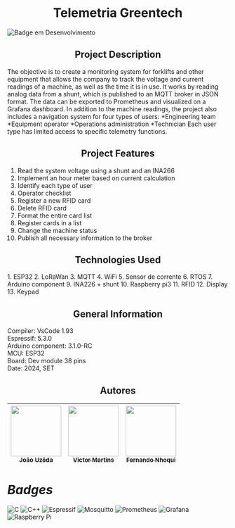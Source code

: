 <h1 align="center"> Telemetria Greentech </h1>

![Badge em Desenvolvimento](http://img.shields.io/static/v1?label=STATUS&message=EM%20DESENVOLVIMENTO&color=GREEN&style=for-the-badge)

<h2 align="center"> Project Description </h2>
The objective is to create a monitoring system for forklifts and other equipment that allows the company to track the voltage and current readings of a machine, as well as the time it is in use. It works by reading analog data from a shunt, which is published to an MQTT broker in JSON format. The data can be exported to Prometheus and visualized on a Grafana dashboard. In addition to the machine readings, the project also includes a navigation system for four types of users:
    *Engineering team
    *Equipment operator
    *Operations administration
    *Technician
Each user type has limited access to specific telemetry functions.

<h2 align="center"> Project Features </h2>

1. Read the system voltage using a shunt and an INA266
2. Implement an hour meter based on current calculation
3. Identify each type of user
4. Operator checklist
5. Register a new RFID card
6. Delete RFID card
7. Format the entire card list
8. Register cards in a list
9. Change the machine status
10. Publish all necessary information to the broker


<h2 align="center">Technologies Used </h2>
1. ESP32 
2. LoRaWan
3. MQTT
4. WiFi
5. Sensor de corrente
6. RTOS
7. Arduino component
9. INA226 + shunt
10. Raspberry pi3
11. RFID
12. Display
13. Keypad

<h2 align="center"> General Information </h2>

Compiler: VsCode 1.93 <br/>
Espressif: 5.3.0 <br/>
Arduino component: 3.1.0-RC <br/>
MCU: ESP32  <br/>
Board: Dev module 38 pins <br/>
Date: 2024, SET <br/>

<h2 align="center"> Autores </h2>

| [<img loading="lazy" src="https://avatars.githubusercontent.com/u/55409817?v=4" width=115><br><sub>João Uzêda</sub>](https://github.com/joaouzeda) |  [<img loading="lazy" src="https://avatars.githubusercontent.com/u/162138511?v=4" width=115><br><sub>Victor Martins</sub>](https://github.com/victorMartins2024) |  [<img loading="lazy" src="https://avatars.githubusercontent.com/u/167223272?v=4" width=115><br><sub>Fernando Nhoqui</sub>](https://github.com/FernandoNhoqui) |
| :---: | :---: | :---: |

# *Badges*

![C](https://img.shields.io/badge/c-%2300599C.svg?style=for-the-badge&logo=c&logoColor=white)
![C++](https://img.shields.io/badge/c++-%2300599C.svg?style=for-the-badge&logo=c%2B%2B&logoColor=white)
![Espressif](https://img.shields.io/badge/espressif-E7352C.svg?style=for-the-badge&logo=espressif&logoColor=white)
![Mosquitto](https://img.shields.io/badge/mosquitto-%233C5280.svg?style=for-the-badge&logo=eclipsemosquitto&logoColor=white)
![Prometheus](https://img.shields.io/badge/Prometheus-E6522C?style=for-the-badge&logo=Prometheus&logoColor=white)
![Grafana](https://img.shields.io/badge/grafana-%23F46800.svg?style=for-the-badge&logo=grafana&logoColor=white)
![Raspberry Pi](https://img.shields.io/badge/-RaspberryPi-C51A4A?style=for-the-badge&logo=Raspberry-Pi)


